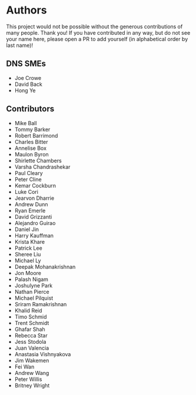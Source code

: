 # Authors

This project would not be possible without the generous contributions of many people. Thank you! If you have contributed
in any way, but do not see your name here, please open a PR to add yourself (in alphabetical order by last name)!

## DNS SMEs

- Joe Crowe
- David Back
- Hong Ye

## Contributors

- Mike Ball
- Tommy Barker
- Robert Barrimond
- Charles Bitter
- Annelise Box
- Maulon Byron
- Shirlette Chambers
- Varsha Chandrashekar
- Paul Cleary
- Peter Cline
- Kemar Cockburn
- Luke Cori
- Jearvon Dharrie
- Andrew Dunn
- Ryan Emerle
- David Grizzanti
- Alejandro Guirao
- Daniel Jin
- Harry Kauffman
- Krista Khare
- Patrick Lee
- Sheree Liu
- Michael Ly
- Deepak Mohanakrishnan
- Jon Moore
- Palash Nigam
- Joshulyne Park
- Nathan Pierce
- Michael Pilquist
- Sriram Ramakrishnan
- Khalid Reid
- Timo Schmid
- Trent Schmidt
- Ghafar Shah
- Rebecca Star
- Jess Stodola
- Juan Valencia
- Anastasia Vishnyakova
- Jim Wakemen
- Fei Wan
- Andrew Wang
- Peter Willis
- Britney Wright
